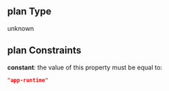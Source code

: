 ## plan Type

unknown

## plan Constraints

**constant**: the value of this property must be equal to:

```json
"app-runtime"
```
